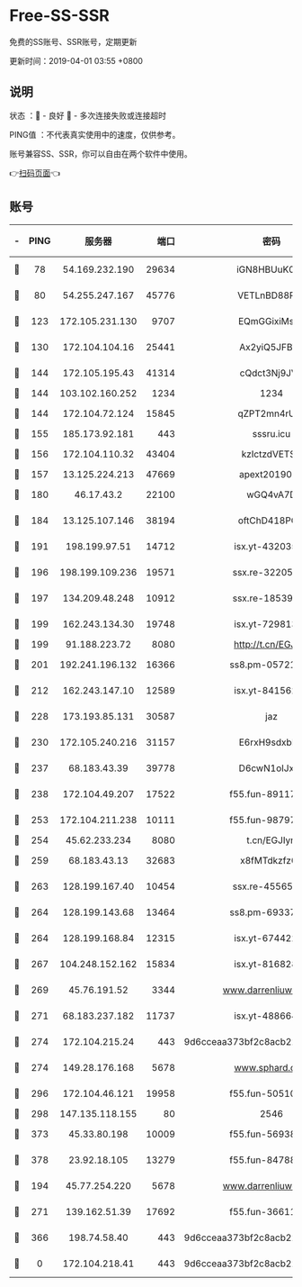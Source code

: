 # Free-SS-SSR

免费的SS账号、SSR账号，定期更新

更新时间：2019-04-01 03:55 +0800

## 说明

状态     ：🙂 - 良好 🙁 - 多次连接失败或连接超时

PING值   ：不代表真实使用中的速度，仅供参考。

账号兼容SS、SSR，你可以自由在两个软件中使用。

👉[扫码页面](https://liesauer.github.io/Free-SS-SSR/)👈

## 账号

|-|PING|服务器|端口|密码|加密方式|区域|
|:----:|:----:|:-----:|-----:|:----:|:----:|:----:|
|🙂|78|54.169.232.190|29634|iGN8HBUuK073|aes-256-cfb|SG|
|🙂|80|54.255.247.167|45776|VETLnBD88Rux|aes-256-cfb|SG|
|🙂|123|172.105.231.130|9707|EQmGGixiMszZ|aes-256-cfb|JP|
|🙂|130|172.104.104.16|25441|Ax2yiQ5JFBT5|aes-256-cfb|JP|
|🙂|144|172.105.195.43|41314|cQdct3Nj9JVP|aes-256-cfb|JP|
|🙂|144|103.102.160.252|1234|1234|rc4-md5|JP|
|🙂|144|172.104.72.124|15845|qZPT2mn4rUFJ|aes-256-cfb|JP|
|🙂|155|185.173.92.181|443|sssru.icu|rc4-md5|RU|
|🙂|156|172.104.110.32|43404|kzIctzdVETSB|aes-256-cfb|JP|
|🙂|157|13.125.224.213|47669|apext2019001|chacha20|KR|
|🙂|180|46.17.43.2|22100|wGQ4vA7D|aes-256-gcm|RU|
|🙂|184|13.125.107.146|38194|oftChD418PCw|aes-256-cfb|KR|
|🙂|191|198.199.97.51|14712|isx.yt-43203558|aes-256-cfb|US|
|🙂|196|198.199.109.236|19571|ssx.re-32205633|aes-256-cfb|US|
|🙂|197|134.209.48.248|10912|ssx.re-18539216|aes-256-cfb|US|
|🙂|199|162.243.134.30|19748|isx.yt-72981340|aes-256-cfb|US|
|🙂|199|91.188.223.72|8080|http://t.cn/EGJIyrl|rc4-md5|RU|
|🙂|201|192.241.196.132|16366|ss8.pm-05721802|aes-256-cfb|US|
|🙂|212|162.243.147.10|12589|isx.yt-84156264|aes-256-cfb|US|
|🙂|228|173.193.85.131|30587|jaz|aes-256-cfb|US|
|🙂|230|172.105.240.216|31157|E6rxH9sdxbD6|aes-256-cfb|JP|
|🙂|237|68.183.43.39|39778|D6cwN1oIJxeJ|aes-256-cfb|GB|
|🙂|238|172.104.49.207|17522|f55.fun-89117165|aes-256-cfb|SG|
|🙂|253|172.104.211.238|10111|f55.fun-98797632|aes-256-cfb|US|
|🙂|254|45.62.233.234|8080|t.cn/EGJIyrl|rc4-md5|CA|
|🙂|259|68.183.43.13|32683|x8fMTdkzfz00|aes-256-cfb|GB|
|🙂|263|128.199.167.40|10454|ssx.re-45565568|aes-256-cfb|SG|
|🙂|264|128.199.143.68|13464|ss8.pm-69337563|aes-256-cfb|SG|
|🙂|264|128.199.168.84|12315|isx.yt-67442240|aes-256-cfb|SG|
|🙂|267|104.248.152.162|15834|isx.yt-81682851|aes-256-cfb|SG|
|🙂|269|45.76.191.52|3344|www.darrenliuwei.com|aes-256-cfb|JP|
|🙂|271|68.183.237.182|11737|isx.yt-48866493|aes-256-cfb|SG|
|🙂|274|172.104.215.24|443|9d6cceaa373bf2c8acb22e60b6a58be6|aes-256-cfb|US|
|🙂|274|149.28.176.168|5678|www.sphard.com|aes-256-cfb|AU|
|🙂|296|172.104.46.121|19958|f55.fun-50510285|aes-256-cfb|SG|
|🙂|298|147.135.118.155|80|2546|chacha20|US|
|🙂|373|45.33.80.198|10009|f55.fun-56938331|aes-256-cfb|US|
|🙂|378|23.92.18.105|13279|f55.fun-84788806|aes-256-cfb|US|
|🙂|194|45.77.254.220|5678|www.darrenliuwei.com|aes-256-cfb|SG|
|🙂|271|139.162.51.39|17692|f55.fun-36611767|aes-256-cfb|SG|
|🙁|366|198.74.58.40|443|9d6cceaa373bf2c8acb22e60b6a58be6|aes-256-cfb|US|
|🙁|0|172.104.218.41|443|9d6cceaa373bf2c8acb22e60b6a58be6|aes-256-cfb|US|
